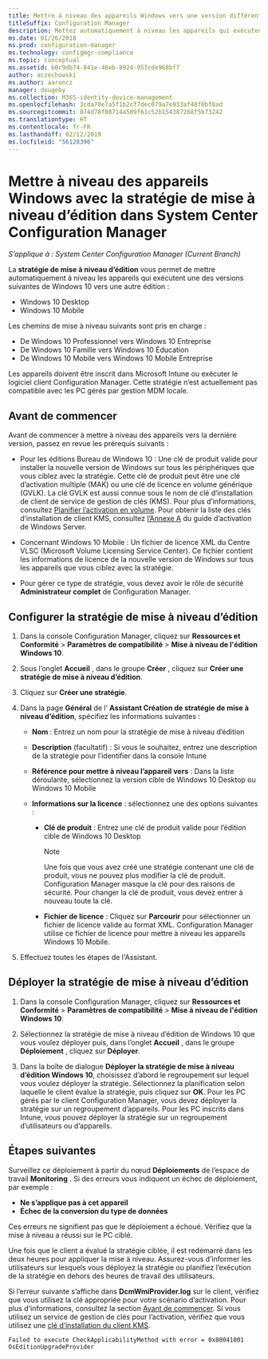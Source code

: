 ```yaml
---
title: Mettre à niveau des appareils Windows vers une version différente
titleSuffix: Configuration Manager
description: Mettez automatiquement à niveau les appareils qui exécutent Windows 10 Desktop ou Windows 10 Mobile vers une autre édition avec Configuration Manager.
ms.date: 01/26/2018
ms.prod: configuration-manager
ms.technology: configmgr-compliance
ms.topic: conceptual
ms.assetid: b0c9db74-841e-46eb-8924-957cde968bf7
author: aczechowski
ms.author: aaroncz
manager: dougeby
ms.collection: M365-identity-device-management
ms.openlocfilehash: 3cda70e7a5f1b2cf7dec079a7e933af48f0bf8ad
ms.sourcegitcommit: 874d78f08714a509f61c52b154387268f5b73242
ms.translationtype: HT
ms.contentlocale: fr-FR
ms.lasthandoff: 02/12/2019
ms.locfileid: "56128396"
---
```

# <a name="upgrade-windows-devices-with-the-edition-upgrade-policy-in-system-center-configuration-manager"></a>Mettre à niveau des appareils Windows avec la stratégie de mise à niveau d’édition dans System Center Configuration Manager

*S’applique à : System Center Configuration Manager (Current Branch)*


La **stratégie de mise à niveau d’édition** vous permet de mettre automatiquement à niveau les appareils qui exécutent une des versions suivantes de Windows 10 vers une autre édition :

- Windows 10 Desktop
- Windows 10 Mobile

Les chemins de mise à niveau suivants sont pris en charge :

- De Windows 10 Professionnel vers Windows 10 Entreprise
- De Windows 10 Famille vers Windows 10 Éducation
- De Windows 10 Mobile vers Windows 10 Mobile Entreprise

Les appareils doivent être inscrit dans Microsoft Intune ou exécuter le logiciel client Configuration Manager. Cette stratégie n’est actuellement pas compatible avec les PC gérés par gestion MDM locale.

## <a name="before-you-start"></a>Avant de commencer  
 Avant de commencer à mettre à niveau des appareils vers la dernière version, passez en revue les prérequis suivants :  

-   Pour les éditions Bureau de Windows 10 : Une clé de produit valide pour installer la nouvelle version de Windows sur tous les périphériques que vous ciblez avec la stratégie. Cette clé de produit peut être une clé d’activation multiple (MAK) ou une clé de licence en volume générique (GVLK). La clé GVLK est aussi connue sous le nom de clé d’installation de client de service de gestion de clés (KMS). Pour plus d’informations, consultez [Planifier l’activation en volume](https://docs.microsoft.com/windows/deployment/volume-activation/plan-for-volume-activation-client). Pour obtenir la liste des clés d’installation de client KMS, consultez [l’Annexe A](https://docs.microsoft.com/windows-server/get-started/kmsclientkeys) du guide d’activation de Windows Server. <!--496871-->  

-   Concernant Windows 10 Mobile : Un fichier de licence XML du Centre VLSC (Microsoft Volume Licensing Service Center). Ce fichier contient les informations de licence de la nouvelle version de Windows sur tous les appareils que vous ciblez avec la stratégie.

- Pour gérer ce type de stratégie, vous devez avoir le rôle de sécurité **Administrateur complet** de Configuration Manager.

## <a name="configure-the-edition-upgrade-policy"></a>Configurer la stratégie de mise à niveau d’édition  

1.  Dans la console Configuration Manager, cliquez sur **Ressources et Conformité** > **Paramètres de compatibilité** > **Mise à niveau de l'édition Windows 10**.  

3.  Sous l’onglet **Accueil** , dans le groupe **Créer** , cliquez sur **Créer une stratégie de mise à niveau d’édition**.  

4.  Cliquez sur **Créer une stratégie**.  

5.  Dans la page **Général** de l’ **Assistant Création de stratégie de mise à niveau d’édition**, spécifiez les informations suivantes :  

    -   **Nom** : Entrez un nom pour la stratégie de mise à niveau d’édition  

    -   **Description** (facultatif) : Si vous le souhaitez, entrez une description de la stratégie pour l’identifier dans la console Intune  

    -   **Référence pour mettre à niveau l’appareil vers** : Dans la liste déroulante, sélectionnez la version cible de Windows 10 Desktop ou Windows 10 Mobile  

    -   **Informations sur la licence** : sélectionnez une des options suivantes :  

        -   **Clé de produit** : Entrez une clé de produit valide pour l’édition cible de Windows 10 Desktop  

            > [!NOTE]  
            >  Une fois que vous avez créé une stratégie contenant une clé de produit, vous ne pouvez plus modifier la clé de produit. Configuration Manager masque la clé pour des raisons de sécurité. Pour changer la clé de produit, vous devez entrer à nouveau toute la clé.  

        -   **Fichier de licence** : Cliquez sur **Parcourir** pour sélectionner un fichier de licence valide au format XML. Configuration Manager utilise ce fichier de licence pour mettre à niveau les appareils Windows 10 Mobile.  

6.  Effectuez toutes les étapes de l'Assistant.  


## <a name="deploy-the-edition-upgrade-policy"></a>Déployer la stratégie de mise à niveau d’édition  

1.  Dans la console Configuration Manager, cliquez sur **Ressources et Conformité** > **Paramètres de compatibilité** > **Mise à niveau de l'édition Windows 10**.  

3.  Sélectionnez la stratégie de mise à niveau d’édition de Windows 10 que vous voulez déployer puis, dans l’onglet **Accueil** , dans le groupe **Déploiement** , cliquez sur **Déployer**.  

4.  Dans la boîte de dialogue **Déployer la stratégie de mise à niveau d’édition Windows 10**, choisissez d’abord le regroupement sur lequel vous voulez déployer la stratégie. Sélectionnez la planification selon laquelle le client évalue la stratégie, puis cliquez sur **OK**. Pour les PC gérés par le client Configuration Manager, vous devez déployer la stratégie sur un regroupement d’appareils. Pour les PC inscrits dans Intune, vous pouvez déployer la stratégie sur un regroupement d’utilisateurs ou d’appareils. 



## <a name="next-steps"></a>Étapes suivantes

Surveillez ce déploiement à partir du nœud **Déploiements** de l’espace de travail **Monitoring** . Si des erreurs vous indiquent un échec de déploiement, par exemple :
- **Ne s’applique pas à cet appareil**
- **Échec de la conversion du type de données**

Ces erreurs ne signifient pas que le déploiement a échoué. Vérifiez que la mise à niveau a réussi sur le PC ciblé.

Une fois que le client a évalué la stratégie ciblée, il est redémarré dans les deux heures pour appliquer la mise à niveau. Assurez-vous d’informer les utilisateurs sur lesquels vous déployez la stratégie ou planifiez l’exécution de la stratégie en dehors des heures de travail des utilisateurs.

Si l’erreur suivante s’affiche dans **DcmWmiProvider.log** sur le client, vérifiez que vous utilisez la clé appropriée pour votre scénario d’activation. Pour plus d'informations, consultez la section [Avant de commencer](#before-you-start). Si vous utilisez un service de gestion de clés pour l’activation, vérifiez que vous utilisez une [clé d’installation du client KMS](https://docs.microsoft.com/windows-server/get-started/kmsclientkeys).  <!-- 496871 -->   

`Failed to execute CheckApplicabilityMethod with error = 0x80041001 OsEditionUpgradeProvider`
